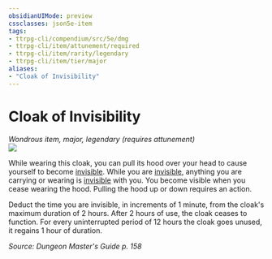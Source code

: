 ```yaml
---
obsidianUIMode: preview
cssclasses: json5e-item
tags:
- ttrpg-cli/compendium/src/5e/dmg
- ttrpg-cli/item/attunement/required
- ttrpg-cli/item/rarity/legendary
- ttrpg-cli/item/tier/major
aliases: 
- "Cloak of Invisibility"
---
```

# Cloak of Invisibility
*Wondrous item, major, legendary (requires attunement)*  
![](3-Mechanics/CLI/items/img/cloak-of-invisibility.webp#right)


While wearing this cloak, you can pull its hood over your head to cause yourself to become [invisible](3-Mechanics/CLI/rules/conditions.md#Invisible). While you are [invisible](3-Mechanics/CLI/rules/conditions.md#Invisible), anything you are carrying or wearing is [invisible](3-Mechanics/CLI/rules/conditions.md#Invisible) with you. You become visible when you cease wearing the hood. Pulling the hood up or down requires an action.

Deduct the time you are invisible, in increments of 1 minute, from the cloak's maximum duration of 2 hours. After 2 hours of use, the cloak ceases to function. For every uninterrupted period of 12 hours the cloak goes unused, it regains 1 hour of duration.

*Source: Dungeon Master's Guide p. 158*